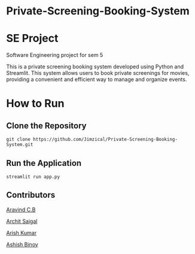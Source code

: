 # Private-Screening-Booking-System

# SE Project
Software Engineering project for sem 5 

This is a private screening booking system developed using Python and Streamlit. This system allows users to book private screenings for movies, providing a convenient and efficient way to manage and organize events.


# How to Run


## Clone the Repository
```
git clone https://github.com/Jimzical/Private-Screening-Booking-System.git
```

## Run the Application
```
streamlit run app.py
```

## Contributors
[Aravind C.B](https://github.com/Aravind427441)

[Archit Saigal](https://github.com/architsaigal)

[Arish Kumar](https://github.com/Jimzical)

[Ashish Binoy](https://github.com/AshishBinoy)